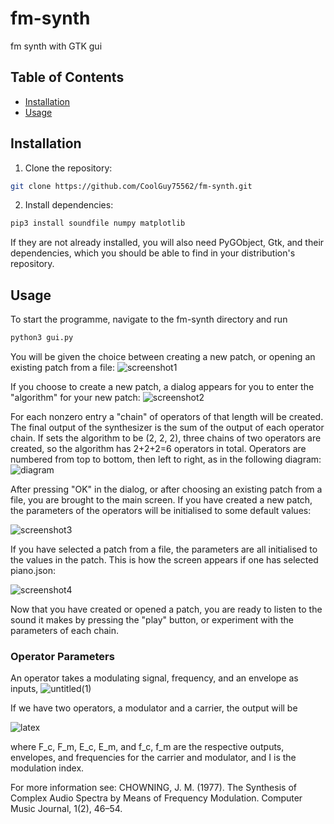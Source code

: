 # fm-synth
fm synth with GTK gui

## Table of Contents
- [Installation](#installation)
- [Usage](#usage)

## Installation
1. Clone the repository:
```bash
git clone https://github.com/CoolGuy75562/fm-synth.git
```
2. Install dependencies:
```bash
pip3 install soundfile numpy matplotlib
```
If they are not already installed, you will also need PyGObject, Gtk, and their dependencies, which you should be able to find in your distribution's repository.

## Usage
To start the programme, navigate to the fm-synth directory and run
```bash
python3 gui.py
```
You will be given the choice between creating a new patch, or opening an existing patch from a file:
![screenshot1](https://github.com/user-attachments/assets/c0223d25-7e8e-4f68-abac-cc5fdeb66398)

If you choose to create a new patch, a dialog appears for you to enter the "algorithm" for your new patch:
![screenshot2](https://github.com/user-attachments/assets/d2d04a97-5468-489e-b073-9a38ab295220)

For each nonzero entry a "chain" of operators of that length will be created. The final output of the synthesizer is the sum of the output of each operator chain. If sets the algorithm to be (2, 2, 2), three chains of two operators are created, so the algorithm has 2+2+2=6 operators in total. Operators are numbered from top to bottom, then left to right, as in the following diagram:
![diagram](https://github.com/user-attachments/assets/6250adde-6b1c-42dd-bbfd-b951d9d9ede0)

After pressing "OK" in the dialog, or after choosing an existing patch from a file, you are brought to the main screen. If you have created a new patch, the parameters of the operators will be initialised to some default values:

![screenshot3](https://github.com/user-attachments/assets/0bd5dd85-5a89-4198-87fa-77a415fe864b)

If you have selected a patch from a file, the parameters are all initialised to the values in the patch. This is how the screen appears if one has selected piano.json:

![screenshot4](https://github.com/user-attachments/assets/37241d05-4282-450e-9582-b2a5059858a4)

Now that you have created or opened a patch, you are ready to listen to the sound it makes by pressing the "play" button, or experiment with the parameters of each chain. 

### Operator Parameters
An operator takes a modulating signal, frequency, and an envelope as inputs, 
![untitled(1)](https://github.com/user-attachments/assets/a953457b-4570-42da-b538-5eb278a7f60e)

If we have two operators, a modulator and a carrier, the output will be 

![latex](https://github.com/user-attachments/assets/3cd316f2-44dc-433c-acdc-6b4f06f8af58)

where F_c, F_m, E_c, E_m, and f_c, f_m are the respective outputs, envelopes, and frequencies for the carrier and modulator, and I is the modulation index.

For more information see:
CHOWNING, J. M. (1977). The Synthesis of Complex Audio Spectra by Means of Frequency Modulation. Computer Music Journal, 1(2), 46–54.
